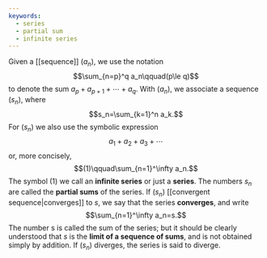 ```yaml
---
keywords:
  - series
  - partial sum
  - infinite series
---
```


Given a [[sequence]] $(a_n)$, we use the notation $$\sum_{n=p}^q a_n\qquad(p\le q)$$to denote the sum $a_p+a_{p+1}+\cdots+a_q$. With $(a_n)$, we associate a sequence $(s_n)$, where $$s_n=\sum_{k=1}^n a_k.$$For $(s_n)$ we also use the symbolic expression $$a_1+a_2+a_3+\cdots$$or, more concisely, $$(1)\qquad\sum_{n=1}^\infty a_n.$$The symbol (1) we call an **infinite series** or just a **series**. The numbers $s_n$ are called the **partial sums** of the series. If $(s_n)$ [[convergent sequence|converges]] to $s$, we say that the series **converges**, and write $$\sum_{n=1}^\infty a_n=s.$$The number s is called the sum of the series; but it should be clearly understood that $s$ is the **limit of a sequence of sums**, and is not obtained simply by addition.
If $(s_n)$ diverges, the series is said to diverge.